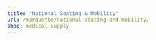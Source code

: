 ```yaml
---
title: "National Seating & Mobility"
url: /marquette/national-seating-and-mobility/
shop: medical supply
---
```

